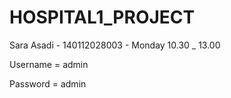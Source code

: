 # HOSPITAL1_PROJECT
Sara Asadi -
140112028003 -
Monday  10.30 _ 13.00




Username = admin






Password = admin
